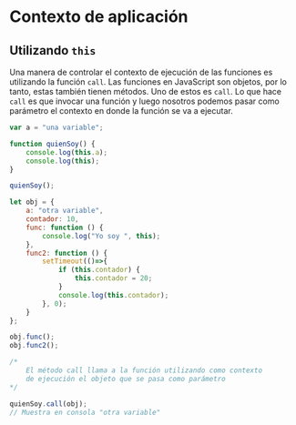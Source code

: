 # Contexto de aplicación

## Utilizando `this`

Una manera de controlar el contexto de ejecución de las funciones es utilizando la función `call`. Las funciones en JavaScript son objetos, por lo tanto, estas también tienen métodos. Uno de estos es `call`. Lo que hace `call` es que invocar una función y luego nosotros podemos pasar como parámetro el contexto en donde la función se va a ejecutar.

```js
var a = "una variable";

function quienSoy() {
    console.log(this.a);
    console.log(this);
}

quienSoy();

let obj = {
    a: "otra variable",
    contador: 10,
    func: function () {
        console.log("Yo soy ", this);
    },
    func2: function () {
        setTimeout(()=>{
            if (this.contador) {
                this.contador = 20;
            }
            console.log(this.contador);
        }, 0);
    }
};

obj.func();
obj.func2();

/*
    El método call llama a la función utilizando como contexto
    de ejecución el objeto que se pasa como parámetro
*/

quienSoy.call(obj);
// Muestra en consola "otra variable"
```
